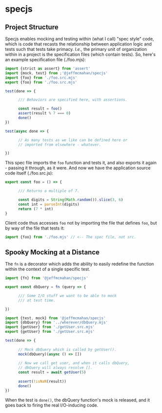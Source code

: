 # specjs

## Project Structure

Specjs enables mocking and testing within (what I call) "spec style" code, which is code that recasts the relationship between application logic and tests such that tests take primacy. *I.e.,* the primary unit of organization within in a project is the specification files (which contain tests). So, here's an example specification file (./foo.mjs):

```js
import {strict as assert} from 'assert'
import {mock, test} from ;'@jeffmcmahan/specjs'
import {foo} from './foo.src.mjs'
export {foo} from './foo.src.mjs'

test(done => {

      /// Behaviors are specified here, with assertions.

      const result = foo()
      assert(result % 7 === 0)
      done()
})

test(async done => {

      // As many tests as we like can be defined here or 
      // imported from elsewhere - whatever.

})
```

This spec file imports the `foo` function and tests it, and also exports it again - passing it through, as it were. And now we have the application source code itself (./foo.src.js):

```js
export const foo = () => {

      /// Returns a multiple of 7.

      const digits = String(Math.random()).slice(3, 6)
      const int = parseInt(digits)
      return (7 * int)
}
```

Client code thus accesses `foo` not by importing the file that defines `foo`, but by way of the file that tests it:

```js
import {foo} from './foo.mjs' // <-- The spec file, not src.
```

## Spooky Mocking at a Distance

The `fn` is a decorator which adds the ability to easily redefine the function within the context of a single specific test.

```js
import {fn} from '@jeffmcmahan/specjs'

export const dbQuery = fn (query => {

      /// Some I/O stuff we want to be able to mock 
      /// at test time.

})
```

```js
import {test, mock} from '@jeffmcmahan/specjs'
import {dbQuery} from '../wherever/dbQuery.mjs'
import {getUser} from './getUser.src.mjs'
export {getUser} from './getUser.src.mjs'

test(done => {
      
      // Mock dbQuery which is called by getUser().
      mock(dbQuery)(async () => []) 
      
      // Now we call get user, and when it calls dbQuery,
      // dbQuery will always resolve [].
      const result = await getUser(5)
      
      assert(!isNaN(result))
      done()
})
```

When the test is `done()`, the dbQuery function's mock is released, and it goes back to firing the real I/O-inducing code.